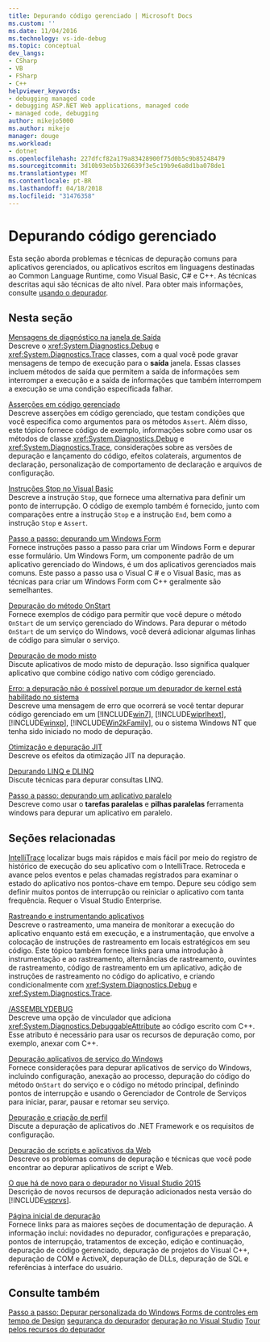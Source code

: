 ```yaml
---
title: Depurando código gerenciado | Microsoft Docs
ms.custom: ''
ms.date: 11/04/2016
ms.technology: vs-ide-debug
ms.topic: conceptual
dev_langs:
- CSharp
- VB
- FSharp
- C++
helpviewer_keywords:
- debugging managed code
- debugging ASP.NET Web applications, managed code
- managed code, debugging
author: mikejo5000
ms.author: mikejo
manager: douge
ms.workload:
- dotnet
ms.openlocfilehash: 227dfcf82a179a83428900f75d0b5c9b85248479
ms.sourcegitcommit: 3d10b93eb5b326639f3e5c19b9e6a8d1ba078de1
ms.translationtype: MT
ms.contentlocale: pt-BR
ms.lasthandoff: 04/18/2018
ms.locfileid: "31476358"
---
```

# <a name="debugging-managed-code"></a>Depurando código gerenciado

Esta seção aborda problemas e técnicas de depuração comuns para aplicativos gerenciados, ou aplicativos escritos em linguagens destinadas ao Common Language Runtime, como Visual Basic, C# e C++. As técnicas descritas aqui são técnicas de alto nível. Para obter mais informações, consulte [usando o depurador](../debugger/debugger-basics.md).

## <a name="in-this-section"></a>Nesta seção

[Mensagens de diagnóstico na janela de Saída](../debugger/diagnostic-messages-in-the-output-window.md)  
Descreve o <xref:System.Diagnostics.Debug> e <xref:System.Diagnostics.Trace> classes, com a qual você pode gravar mensagens de tempo de execução para o **saída** janela. Essas classes incluem métodos de saída que permitem a saída de informações sem interromper a execução e a saída de informações que também interrompem a execução se uma condição especificada falhar.

[Asserções em código gerenciado](../debugger/assertions-in-managed-code.md)  
Descreve asserções em código gerenciado, que testam condições que você especifica como argumentos para os métodos `Assert`. Além disso, este tópico fornece código de exemplo, informações sobre como usar os métodos de classe <xref:System.Diagnostics.Debug> e <xref:System.Diagnostics.Trace>, considerações sobre as versões de depuração e lançamento do código, efeitos colaterais, argumentos de declaração, personalização de comportamento de declaração e arquivos de configuração.

[Instruções Stop no Visual Basic](../debugger/stop-statements-in-visual-basic.md)  
Descreve a instrução `Stop`, que fornece uma alternativa para definir um ponto de interrupção. O código de exemplo também é fornecido, junto com comparações entre a instrução `Stop` e a instrução `End`, bem como a instrução `Stop` e `Assert`.

[Passo a passo: depurando um Windows Form](../debugger/walkthrough-debugging-a-windows-form.md)  
Fornece instruções passo a passo para criar um Windows Form e depurar esse formulário. Um Windows Form, um componente padrão de um aplicativo gerenciado do Windows, é um dos aplicativos gerenciados mais comuns. Este passo a passo usa o Visual C # e o Visual Basic, mas as técnicas para criar um Windows Form com C++ geralmente são semelhantes.

[Depuração do método OnStart](../debugger/how-to-debug-the-onstart-method.md)  
Fornece exemplos de código para permitir que você depure o método `OnStart` de um serviço gerenciado do Windows. Para depurar o método `OnStart` de um serviço do Windows, você deverá adicionar algumas linhas de código para simular o serviço.

[Depuração de modo misto](../debugger/debugging-mixed-mode-applications.md)  
Discute aplicativos de modo misto de depuração. Isso significa qualquer aplicativo que combine código nativo com código gerenciado.

[Erro: a depuração não é possível porque um depurador de kernel está habilitado no sistema](../debugger/error-debugging-isn-t-possible-because-a-kernel-debugger-is-enabled-on-the-system.md)  
Descreve uma mensagem de erro que ocorrerá se você tentar depurar código gerenciado em um [!INCLUDE[win7](../debugger/includes/win7_md.md)], [!INCLUDE[wiprlhext](../debugger/includes/wiprlhext_md.md)], [!INCLUDE[winxp](../code-quality/includes/winxp_md.md)], [!INCLUDE[Win2kFamily](../code-quality/includes/win2kfamily_md.md)], ou o sistema Windows NT que tenha sido iniciado no modo de depuração.

[Otimização e depuração JIT](../debugger/jit-optimization-and-debugging.md)  
Descreve os efeitos da otimização JIT na depuração.

[Depurando LINQ e DLINQ](../debugger/debugging-linq.md)  
Discute técnicas para depurar consultas LINQ.

[Passo a passo: depurando um aplicativo paralelo](../debugger/walkthrough-debugging-a-parallel-application.md)  
Descreve como usar o **tarefas paralelas** e **pilhas paralelas** ferramenta windows para depurar um aplicativo em paralelo.

## <a name="related-sections"></a>Seções relacionadas

[IntelliTrace](../debugger/intellitrace.md) localizar bugs mais rápidos e mais fácil por meio do registro de histórico de execução do seu aplicativo com o IntelliTrace. Retroceda e avance pelos eventos e pelas chamadas registrados para examinar o estado do aplicativo nos pontos-chave em tempo. Depure seu código sem definir muitos pontos de interrupção ou reiniciar o aplicativo com tanta frequência. Requer o Visual Studio Enterprise.

[Rastreando e instrumentando aplicativos](/dotnet/framework/debug-trace-profile/tracing-and-instrumenting-applications)  
Descreve o rastreamento, uma maneira de monitorar a execução do aplicativo enquanto está em execução, e a instrumentação, que envolve a colocação de instruções de rastreamento em locais estratégicos em seu código. Este tópico também fornece links para uma introdução à instrumentação e ao rastreamento, alternâncias de rastreamento, ouvintes de rastreamento, código de rastreamento em um aplicativo, adição de instruções de rastreamento no código do aplicativo, e criando condicionalmente com <xref:System.Diagnostics.Debug> e <xref:System.Diagnostics.Trace>.

[/ASSEMBLYDEBUG](/cpp/build/reference/assemblydebug-add-debuggableattribute)  
Descreve uma opção de vinculador que adiciona <xref:System.Diagnostics.DebuggableAttribute> ao código escrito com C++. Esse atributo é necessário para usar os recursos de depuração como, por exemplo, anexar com C++.

[Depuração aplicativos de serviço do Windows](/dotnet/framework/windows-services/how-to-debug-windows-service-applications)  
Fornece considerações para depurar aplicativos de serviço do Windows, incluindo configuração, anexação ao processo, depuração do código do método `OnStart` do serviço e o código no método principal, definindo pontos de interrupção e usando o Gerenciador de Controle de Serviços para iniciar, parar, pausar e retomar seu serviço.

[Depuração e criação de perfil](/dotnet/framework/debug-trace-profile/index)  
Discute a depuração de aplicativos do .NET Framework e os requisitos de configuração.

[Depuração de scripts e aplicativos da Web](../debugger/debugging-web-applications-and-script.md)  
Descreve os problemas comuns de depuração e técnicas que você pode encontrar ao depurar aplicativos de script e Web.

[O que há de novo para o depurador no Visual Studio 2015](../debugger/what-s-new-for-the-debugger-in-visual-studio.md)  
Descrição de novos recursos de depuração adicionados nesta versão do [!INCLUDE[vsprvs](../code-quality/includes/vsprvs_md.md)].

[Página inicial de depuração](../debugger/debugger-feature-tour.md)  
Fornece links para as maiores seções de documentação de depuração. A informação inclui: novidades no depurador, configurações e preparação, pontos de interrupção, tratamentos de exceção, edição e continuação, depuração de código gerenciado, depuração de projetos do Visual C++, depuração de COM e ActiveX, depuração de DLLs, depuração de SQL e referências à interface do usuário.

## <a name="see-also"></a>Consulte também

[Passo a passo: Depurar personalizada do Windows Forms de controles em tempo de Design](/dotnet/framework/winforms/controls/walkthrough-debugging-custom-windows-forms-controls-at-design-time)
[segurança do depurador](../debugger/debugger-security.md)
[depuração no Visual Studio](../debugger/index.md) 
 [ Tour pelos recursos do depurador](../debugger/debugger-feature-tour.md)